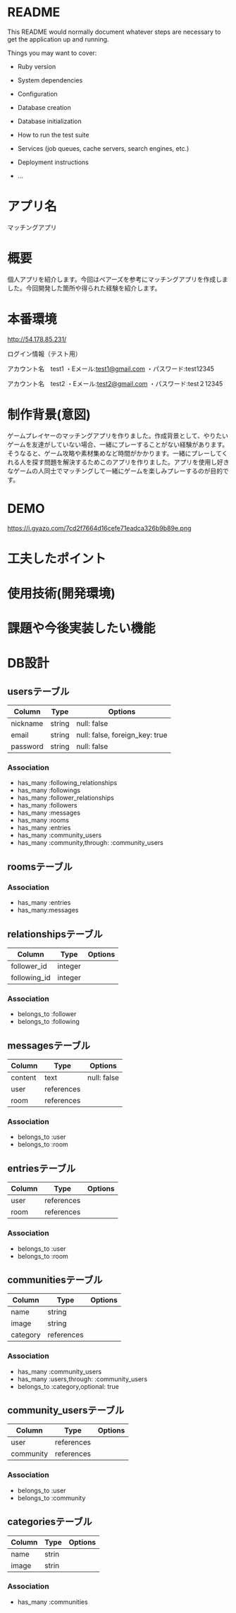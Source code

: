 # README

This README would normally document whatever steps are necessary to get the
application up and running.

Things you may want to cover:

* Ruby version

* System dependencies

* Configuration

* Database creation

* Database initialization

* How to run the test suite

* Services (job queues, cache servers, search engines, etc.)

* Deployment instructions

* ...
# アプリ名	
マッチングアプリ

# 概要
個人アプリを紹介します。今回はペアーズを参考にマッチングアプリを作成しました。今回開発した箇所や得られた経験を紹介します。

# 本番環境
http://54.178.85.231/

ログイン情報（テスト用）

アカウント名　test1
・Eメール:test1@gmail.com
・パスワード:test12345

アカウント名　test2
・Eメール:test2@gmail.com
・パスワード:test２12345


# 制作背景(意図)											
ゲームプレイヤーのマッチングアプリを作りました。作成背景として、やりたいゲームを友達がしていない場合、一緒にプレーすることがない経験があります。そうなると、ゲーム攻略や素材集めなど時間がかかります。一緒にプレーしてくれる人を探す問題を解決するためこのアプリを作りました。アプリを使用し好きなゲームの人同士でマッチングして一緒にゲームを楽しみプレーするのが目的です。

# DEMO
https://i.gyazo.com/7cd2f7664d16cefe71eadca326b9b89e.png


# 工夫したポイント						

# 使用技術(開発環境)				

# 課題や今後実装したい機能			

# DB設計						

## usersテーブル
|Column|Type|Options|
|------|----|-------|
|nickname|string|null: false|
|email|string|null: false, foreign_key: true|
|password|string|null: false|

### Association
- has_many :following_relationships
- has_many :followings
- has_many :follower_relationships
- has_many :followers
- has_many :messages
- has_many :rooms
- has_many :entries
- has_many :community_users
-  has_many :community,through: :community_users

## roomsテーブル

### Association
- has_many :entries
- has_many:messages

## relationshipsテーブル

|Column|Type|Options|
|------|----|-------|
|follower_id|integer|||
|following_id|integer|||

### Association
- belongs_to :follower
- belongs_to :following

## messagesテーブル

|Column|Type|Options|
|------|----|-------|
|content|text|null: false|
|user|references||
|room|references||

### Association
- belongs_to :user 
- belongs_to :room


## entriesテーブル

|Column|Type|Options|
|------|----|-------|
|user|references||
|room|references||

### Association
- belongs_to :user
- belongs_to :room

## communitiesテーブル

|Column|Type|Options|
|------|----|-------|
|name|string||
|image|string||
|category|references||


### Association
- has_many :community_users
- has_many :users,through: :community_users
- belongs_to :category,optional: true

## community_usersテーブル

|Column|Type|Options|
|------|----|-------|
|user|references||
|community|references||

### Association
- belongs_to :user
- belongs_to :community

## categoriesテーブル

|Column|Type|Options|
|------|----|-------|
|name|strin||
|image|strin||

### Association
- has_many :communities
